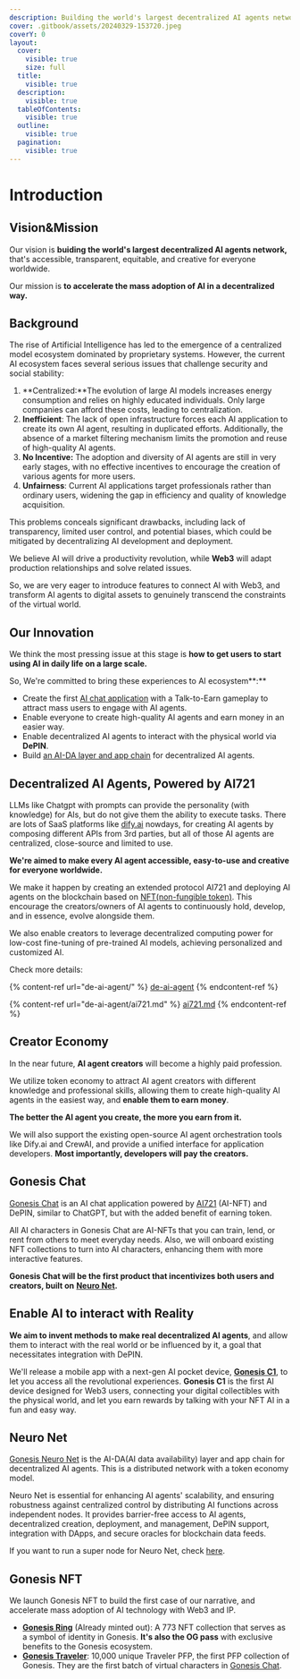 ```yaml
---
description: Building the world's largest decentralized AI agents network.
cover: .gitbook/assets/20240329-153720.jpeg
coverY: 0
layout:
  cover:
    visible: true
    size: full
  title:
    visible: true
  description:
    visible: true
  tableOfContents:
    visible: true
  outline:
    visible: true
  pagination:
    visible: true
---
```


# Introduction

## Vision\&Mission

Our vision is **buiding the world's largest decentralized AI agents network,** that's accessible, transparent, equitable, and creative for everyone worldwide.

Our mission is **to accelerate the mass adoption of AI in a decentralized way.**

## Background

The rise of Artificial Intelligence has led to the emergence of a centralized model ecosystem dominated by proprietary systems. However, the current AI ecosystem faces several serious issues that challenge security and social stability:

1. **Centralized:**The evolution of large AI models increases energy consumption and relies on highly educated individuals. Only large companies can afford these costs, leading to centralization.
2. **Inefficient**: The lack of open infrastructure forces each AI application to create its own AI agent, resulting in duplicated efforts. Additionally, the absence of a market filtering mechanism limits the promotion and reuse of high-quality AI agents.
3. **No Incentive:** The adoption and diversity of AI agents are still in very early stages, with no effective incentives to encourage the creation of various agents for more users.
4. **Unfairness**: Current AI applications target professionals rather than ordinary users, widening the gap in efficiency and quality of knowledge acquisition.

This problems conceals significant drawbacks, including lack of transparency, limited user control, and potential biases, which could be mitigated by decentralizing AI development and deployment.

We believe AI will drive a productivity revolution, while **Web3** will adapt production relationships and solve related issues.

So, we are very eager to introduce features to connect AI with Web3, and transform AI agents to digital assets to genuinely transcend the constraints of the virtual world.

## Our Innovation

We think the most pressing issue at this stage is **how to get users to start using AI in daily life on a large scale.**

So, We're committed to bring these experiences to AI ecosystem**:**

* Create the first [AI chat application](./#gonesis-chat) with a Talk-to-Earn gameplay to attract mass users to engage with AI agents.
* Enable everyone to create high-quality AI agents and earn money in an easier way.
* Enable decentralized AI agents to interact with the physical world via **DePIN**.
* Build [an AI-DA layer and app chain](./#neuro-net) for decentralized AI agents.

## Decentralized AI Agents, Powered by AI721

LLMs like Chatgpt with prompts can provide the personality (with knowledge) for AIs, but do not give them the ability to execute tasks. There are lots of SaaS platforms like [dify.ai](https://dify.ai) nowdays, for creating AI agents by composing different APIs from 3rd parties, but all of those AI agents are centralized, close-source and limited to use.

**We're aimed to make every AI agent accessible, easy-to-use and creative for everyone worldwide.**

We make it happen by creating an extended protocol AI721 and deploying AI agents on the blockchain based on [NFT(non-fungible token)](https://wikipedia.org/wiki/NFT). This encourage the creators/owners of AI agents to continuously hold, develop, and in essence, evolve alongside them.&#x20;

We also enable creators to leverage decentralized computing power for low-cost fine-tuning of pre-trained AI models, achieving personalized and customized AI.

Check more details:

{% content-ref url="de-ai-agent/" %}
[de-ai-agent](de-ai-agent/)
{% endcontent-ref %}

{% content-ref url="de-ai-agent/ai721.md" %}
[ai721.md](de-ai-agent/ai721.md)
{% endcontent-ref %}

## Creator Economy

In the near future, **AI agent creators** will become a highly paid profession.

We utilize token economy to attract AI agent creators with different knowledge and professional skills, allowing them to create high-quality AI agents in the easiest way, and **enable them to earn money**.

**The better the AI agent you create, the more you earn from it.**

We will also support the existing open-source  AI agent orchestration tools like Dify.ai and CrewAI,  and provide a unified interface for application developers. **Most importantly, developers will pay the creators.**

## Gonesis Chat

[Gonesis Chat](./#gonesis-chat) is an AI chat application powered by [AI721](de-ai-agent/ai721.md) (AI-NFT) and DePIN, similar to ChatGPT, but with the added benefit of earning token.

All AI characters in Gonesis Chat are AI-NFTs that you can train, lend, or rent from others to meet everyday needs. Also, we will onboard existing NFT collections to turn into AI characters, enhancing them with more interactive features.

**Gonesis Chat will be the first product that incentivizes both users and creators, built on** [**Neuro Net**](./#neuro-net)**.**

## Enable AI to interact with Reality

**We aim to invent methods to make real decentralized AI agents**, and allow them to interact with the real world or be influenced by it, a goal that necessitates integration with DePIN.

We'll release a mobile app with a next-gen AI pocket device, [**Gonesis C1**](gonesis-chat/gonesis-c1.md), to let you access all the revolutional experiences. **Gonesis C1** is the first AI device designed for Web3 users, connecting your digital collectibles with the physical world, and let you earn rewards by talking with your NFT AI in a fun and easy way.

## Neuro Net

[Gonesis Neuro Net](./#neuro-net) is the AI-DA(AI data availability) layer and app chain for decentralized AI agents. This is a distributed network with a token economy model.&#x20;

Neuro Net is essential for enhancing AI agents' scalability, and ensuring robustness against centralized control by distributing AI functions across independent nodes. It provides barrier-free access to AI agents, decentralized creation, deployment, and management, DePIN support, integration with DApps, and secure oracles for blockchain data feeds.

If you want to run a super node for Neuro Net, check [here](gonesis-neuro-net/neuro-node/).

## Gonesis NFT

We launch Gonesis NFT to build the first case of our narrative, and accelerate mass adoption of AI technology with Web3 and IP.

* [**Gonesis Ring**](genesis-nft/gonesis-ring.md) (Already minted out):  A 773 NFT collection that serves as a symbol of identity in Gonesis. **It's also the OG pass** with exclusive benefits to the Gonesis ecosystem.
* [**Gonesis Traveler**](genesis-nft/gonesis-traveler.md): 10,000 unique Traveler PFP, the first PFP collection of Gonesis. They are the first batch of virtual characters in [Gonesis Chat](gonesis-chat/).
